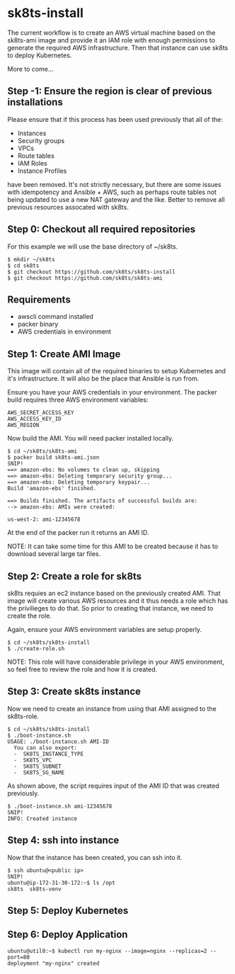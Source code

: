 # sk8ts-install

The current workflow is to create an AWS virtual machine based on the sk8ts-ami image and provide it an IAM role with enough permissions to generate the required AWS infrastructure. Then that instance can use sk8ts to deploy Kubernetes.

More to come...

## Step -1: Ensure the region is clear of previous installations

Please ensure that if this process has been used previously that all of the:

* Instances
* Security groups
* VPCs
* Route tables
* IAM Roles
* Instance Profiles

have been removed. It's not strictly necessary, but there are some issues with idempotency and Ansible + AWS, such as perhaps route tables not being updated to use a new NAT gateway and the like. Better to remove all previous resources assocated with sk8ts.

## Step 0: Checkout all required repositories

For this example we will use the base directory of ~/sk8ts.

```
$ mkdir ~/sk8ts
$ cd sk8ts
$ git checkout https://github.com/sk8ts/sk8ts-install
$ git checkout https://github.com/sk8ts/sk8ts-ami
```

## Requirements

* awscli command installed
* packer binary
* AWS credentials in environment

## Step 1: Create AMI Image

This image will contain all of the required binaries to setup Kubernetes and it's infrastructure. It will also be the place that Ansible is run from.

Ensure you have your AWS credentials in your environment. The packer build requires three AWS environment variables:

```
AWS_SECRET_ACCESS_KEY
AWS_ACCESS_KEY_ID
AWS_REGION
```

Now build the AMI. You will need packer installed locally.

```
$ cd ~/sk8ts/sk8ts-ami
$ packer build sk8ts-ami.json
SNIP!
==> amazon-ebs: No volumes to clean up, skipping
==> amazon-ebs: Deleting temporary security group...
==> amazon-ebs: Deleting temporary keypair...
Build 'amazon-ebs' finished.

==> Builds finished. The artifacts of successful builds are:
--> amazon-ebs: AMIs were created:

us-west-2: ami-12345678
```

At the end of the packer run it returns an AMI ID.

NOTE: It can take some time for this AMI to be created because it has to download several large tar files.

## Step 2: Create a role for sk8ts

sk8ts requies an ec2 instance based on the previously created AMI. That image will create various AWS resources and it thus needs a role which has the privilieges to do that. So prior to creating that instance, we need to create the role.

Again, ensure your AWS environment variables are setup properly.

```
$ cd ~/sk8ts/sk8ts-install
$ ./create-role.sh
```

NOTE: This role will have considerable privilege in your AWS environment, so feel free to review the role and how it is created.

## Step 3: Create sk8ts instance

Now we need to create an instance from using that AMI assigned to the sk8ts-role.

```
$ cd ~/sk8ts/sk8ts-install
$ ./boot-instance.sh 
USAGE: ./boot-instance.sh AMI-ID
  You can also export:
  -  SK8TS_INSTANCE_TYPE
  -  SK8TS_VPC
  -  SK8TS_SUBNET
  -  SK8TS_SG_NAME
```

As shown above, the script requires input of the AMI ID that was created previously.

```
$ ./boot-instance.sh ami-12345678
SNIP!
INFO: Created instance
```

## Step 4: ssh into instance

Now that the instance has been created, you can ssh into it.

```
$ ssh ubuntu@<public ip>
SNIP!
ubuntu@ip-172-31-30-172:~$ ls /opt
sk8ts  sk8ts-venv
```

## Step 5: Deploy Kubernetes


## Step 6: Deploy Application

```
ubuntu@util0:~$ kubectl run my-nginx --image=nginx --replicas=2 --port=80
deployment "my-nginx" created
```

